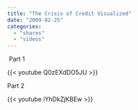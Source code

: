 ```yaml
---
title: "The Crisis of Credit Visualized"
date: "2009-02-25"
categories:
  - "shares"
  - "videos"
---
```


 Part 1

{{< youtube Q0zEXdDO5JU >}}

Part 2

{{< youtube iYhDkZjKBEw >}}
